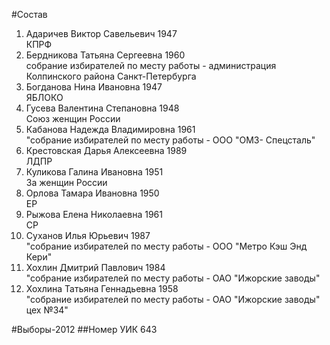 #Состав
1. Адаричев Виктор Савельевич 1947   
    КПРФ
2. Бердникова Татьяна Сергеевна 1960   
    собрание избирателей по месту работы - администрация Колпинского района Санкт-Петербурга
3. Богданова Нина Ивановна 1947   
    ЯБЛОКО
4. Гусева Валентина Степановна 1948   
    Союз женщин России
5. Кабанова Надежда Владимировна 1961   
    "собрание избирателей по месту работы - ООО "ОМЗ- Спецсталь"
6. Крестовская Дарья Алексеевна 1989   
    ЛДПР
7. Куликова Галина Ивановна 1951   
    За женщин России
8. Орлова Тамара Ивановна 1950   
    ЕР
9. Рыжова Елена Николаевна 1961   
    СР
10. Суханов Илья Юрьевич 1987   
    "собрание избирателей по месту работы - ООО "Метро Кэш Энд Кери"
11. Хохлин Дмитрий Павлович 1984   
    "собрание избирателей по месту работы - ОАО "Ижорские заводы"
12. Хохлина Татьяна Геннадьевна 1958   
    "собрание избирателей по месту работы - ОАО "Ижорские заводы" цех №34"

#Выборы-2012
##Номер УИК
643